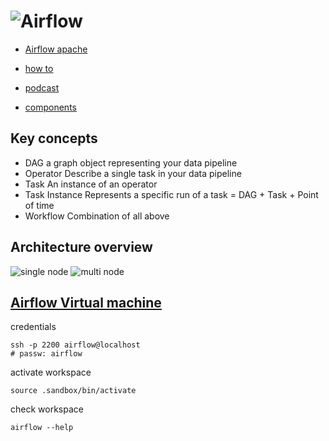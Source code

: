 # ![Airflow](https://airbnb.io/img/projects/airflow3.png)
* [Airflow apache](https://airflow.apache.org/)
* [how to](https://airflow.apache.org/howto/index.html)
* [podcast](https://soundcloud.com/the-airflow-podcast)

* [components](https://github.com/astronomer/airflow-guides/blob/master/guides/airflow-components.md)
## Key concepts
* DAG
a graph object representing your data pipeline
* Operator
Describe a single task in your data pipeline
* Task
An instance of an operator
* Task Instance
Represents a specific run of a task = DAG + Task + Point of time
* Workflow
Combination of all above

## Architecture overview
![single node](https://i.postimg.cc/3xzBzNCm/airflow-architecture-singlenode.png)
![multi node](https://i.postimg.cc/MGyy4DGJ/airflow-architecture-multinode.png)

## [Airflow Virtual machine](https://marclamberti.com/form-course-material-100/)
credentials
```
ssh -p 2200 airflow@localhost
# passw: airflow
```
activate workspace
```
source .sandbox/bin/activate
```
check workspace
```
airflow --help
```
